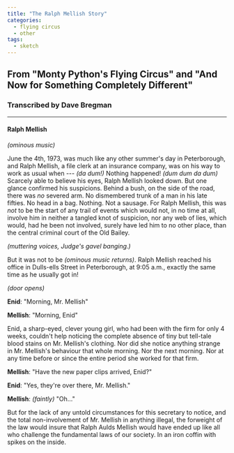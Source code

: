 ```yaml
---
title: "The Ralph Mellish Story"
categories:
  - flying circus
  - other
tags:
  - sketch
---
```


## From "Monty Python's Flying Circus" and "And Now for Something Completely Different"
### Transcribed by Dave Bregman

---

#### Ralph Mellish

_(ominous music)_

June the 4th, 1973, was much like any other summer's day in Peterborough, and Ralph Mellish, a file clerk at an insurance company, was on his way to work as usual when --- _(da dum!)_ Nothing happened! _(dum dum da dum)_ Scarcely able to believe his eyes, Ralph Mellish looked down. But one glance confirmed his suspicions. Behind a bush, on the side of the road, there was *no* severed arm. No dismembered trunk of a man in his late fifties. No head in a bag. Nothing. Not a sausage. For Ralph Mellish, this was *not* to be the start of any trail of events which would not, in no time at all, involve him in neither a tangled knot of suspicion, nor any web of lies, which would, had he been not involved, surely have led him to no other place, than the central criminal court of the Old Bailey.

_(muttering voices, Judge's gavel banging.)_

But it was not to be _(ominous music returns)_. Ralph Mellish reached his office in Dulls-ells Street in Peterborough, at 9:05 a.m., exactly the same time as he usually got in!

_(door opens)_

**Enid**: "Morning, Mr. Mellish"

**Mellish**: "Morning, Enid"

Enid, a sharp-eyed, clever young girl, who had been with the firm for only 4 weeks, couldn't help noticing the complete absence of tiny but tell-tale blood stains on Mr. Mellish's clothing. Nor did she notice anything strange in Mr. Mellish's behaviour that whole morning. Nor the next morning. Nor at any time before or since the entire period she worked for that firm.

**Mellish**: "Have the new paper clips arrived, Enid?"

**Enid**: "Yes, they're over there, Mr. Mellish."

**Mellish**: _(faintly)_ "Oh..."

But for the lack of any untold circumstances for this secretary to notice, and the total non-involvement of Mr. Mellish in anything illegal, the forweight of the law would insure that Ralph Aulds Mellish would have ended up like all who challenge the fundamental laws of our society. In an iron coffin with spikes on the inside.